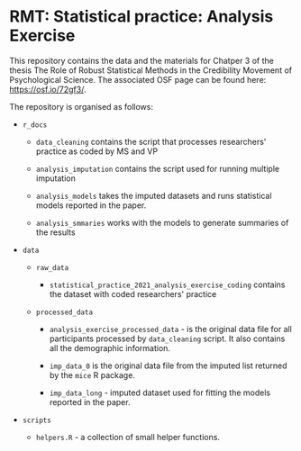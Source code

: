 # RMT: Statistical practice: Analysis Exercise

This repository contains the data and the materials for Chatper 3 of the thesis The Role of Robust Statistical Methods in the Credibility Movement of Psychological Science. The associated OSF page can be found here: <https://osf.io/72gf3/>.

The repository is organised as follows:

-   `r_docs`

    -   `data_cleaning` contains the script that processes researchers' practice as coded by MS and VP

    -   `analysis_imputation` contains the script used for running multiple imputation

    -   `analysis_models` takes the imputed datasets and runs statistical models reported in the paper.

    -   `analysis_smmaries` works with the models to generate summaries of the results

-   `data`

    -   `raw_data`

        -   `statistical_practice_2021_analysis_exercise_coding` contains the dataset with coded researchers' practice

    -   `processed_data`

        -   `analysis_exercise_processed_data` - is the original data file for all participants processed by `data_cleaning` script. It also contains all the demographic information.

        -   `imp_data_0` is the original data file from the imputed list returned by the `mice` R package.

        -   `imp_data_long` - imputed dataset used for fitting the models reported in the paper.

-   `scripts`

    -   `helpers.R` - a collection of small helper functions.
